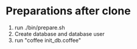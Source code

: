# Preparations after clone

1. run ./bin/prepare.sh
2. Create database and database user
3. run "coffee init_db.coffee"
